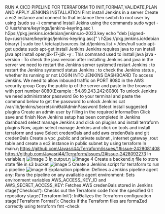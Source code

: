 RUN A CICD PIPELINE FOR TERRAFORM TO INIT,FORMAT,VALIDATE,PLAN AND APPLY
JENKINS INSTALLATION 
First install Jenkins in a server 
Create a ec2 instance and connect to that instance then switch to root user by using (sudo su –) command
Install Jekins using the commands
sudo wget -O /usr/share/keyrings/jenkins-keyring.asc \ 
 hƩps://pkg.jenkins.io/debian/jenkins.io-2023.key 
echo "deb [signed-by=/usr/share/keyrings/jenkins-keyring.asc]" \ 
 hƩps://pkg.jenkins.io/debian binary/ | sudo tee \ 
 /etc/apt/sources.list.d/jenkins.list > /dev/null 
sudo apt-get update 
sudo apt-get install Jenkins 
Jenkins requires java to run
install java
apt install openjdk-17-jdk -y : This command used to install java 
java -version : To check the java version 
after installing Jenkins and java in the server we need to restart the Jenkins server 
systemctl restart Jenkins : to restart the Jenkins 
systemctl status Jenkins : to check the Jenkins status , whether its running or not
LOGIN INTO JENKINS DASHBOARD 
To access Jenkins. We need to allow inbound traffic on PORT 8080 in the AWS security group
Copy the public ip of the server and paste in the browser with port number 8080{Example : 54.89.243.242:8080} 
To unlock Jenkins we need administrator password
Go to your terminal and paste the command below to get the password to unlock Jenkins 
cat /var/lib/jenkins/secrets/iniƟalAdminPassword
Select install suggested plugins 
Create an admin user by filling in the required informaƟon
Click save and finish
Now Jenkins setup has been completed
in Jenkins dashboard select manage Jenkins and click on plugins and install terraform plugins
Now, again select manage Jenkins and click on tools and install terraform and save
Select credenƟals and add aws credenƟals and git credenƟals
Create a vpc ,public and private subnet , internet gateway ,rout table and create a ec2 
instance in public subnet by using terraform
In main.ƞ
https://github.com/Jayasri44/Terraform/issues/1#issue-2428081408
https://github.com/Jayasri44/Terraform/issues/2#issue-2428092273
In variable.ƞ
![Image 3](https://github.com/user-attachments/assets/d58f8ffe-826c-4d8d-b811-474ce7ae4fa2)
In output.ƞ
![Image  4](https://github.com/user-attachments/assets/7bd82136-5dca-434c-9d58-9536c99734b6)
Create a backend.ƞ file to store state file in s3 bucket
![image 5](https://github.com/user-attachments/assets/77145e5e-d3f6-445c-963f-a180e2114700)
Create a Jenkins script for terraform to run a pipeline
![image 6](https://github.com/user-attachments/assets/abf56c6b-46fe-4557-b080-fcf691e98ea3)
Explanation
pipeline: Defines a Jenkins pipeline
agent any: Runs the pipeline on any available agent
environment: Sets environment variables
AWS_ACCESS_KEY_ID and AWS_SECRET_ACCESS_KEY: Fetches AWS credenƟals stored in Jenkins
stage('Checkout'): Checks out the Terraform code from the specified Git repository
stage('Terraform Init'): IniƟalizes the Terraform configuration
stage('Terraform Format'): Checks if the Terraform files are formaƩed correctly using terraform fmt -check
